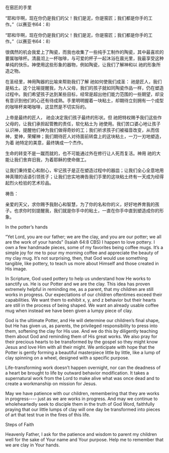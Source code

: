 在窑匠的手里 

“耶和华啊，现在你仍是我们的父！我们是泥，你是窑匠；我们都是你手的工作。”（以赛亚书64：8）

“耶和华啊，现在你仍是我们的父！我们是泥，你是窑匠；我们都是你手的工作。”（以赛亚书64：8）

很偶然的机会我爱上了陶瓷，而我也收集了一些纯手工制作的陶瓷，其中最喜欢的要属咖啡杯。清晨沏上一杯咖啡，与可爱的杯子一起沐浴在晨光里，我最享受这种单纯的快乐。神使用这些形象的器物，例如陶瓷，让我们了解神和以 祂的形象所造之物。

在圣经里，神用陶器的比喻来帮助我们了解 祂如何使我们成圣： 祂是匠人，我们是粘土。这个比喻提醒我，为人父母，我们的孩子就如同陶瓷作品一样，仍在塑造过程中。我们希望孩子达到某些目标，经常是超出他们能力范围的一些期望，却没有意识到他们的心还有待成熟。手里明明握着一块粘土，却期待立刻拥有一个成型的咖啡杯来喝咖啡，这显然是不切实际的。

上帝是最终的匠人， 祂会决定我们孩子最终的形状。但 祂把特权赐予我们这些作父母的，让我们承担起管教的责任，软化粘土为 祂使用。我们苦口婆心地让孩子认识神，提醒他们神为我们做得奇妙的工；我们祈求孩子们被福音改变，从而信神，爱神，荣耀神；我们期待匠人对待面前转盘上的这块粘土，一刀一刃地塑造，为着 祂特定的美意，最终铸成一个杰作。

生命的转变不是一蹴而就的，也不可能通过外在修行让人死而复活。神用 祂的大能让我们舍弃旧我，为着耶稣的使命做工。

让我们秉持爱心和耐心，牢记孩子是正在塑造过程中的器皿；让我们全心全意地用神真理的话语引领孩子；让我们忠实地祷告我们手里的这块粘土终有一天成为经得起烈火检验的艺术珍品。

祷告：

亲爱的天父，求你赐予我耐心和智慧，为了你的名和你的义，好好地养育我的孩子。也求你时刻提醒我，我们就是你手中的粘土，一直在你手中直到塑造成你的形象。


In the potter’s hands

“Yet Lord, you are our father; we are the clay, and you are our potter; we all are the work of your hands” (Isaiah 64:8 CBS)
I happen to love pottery. I own a few handmade pieces, some of my favorites being coffee mugs. It’s a simple joy for me to pour my morning coffee and appreciate the beauty of my clay mug. It’s not surprising, then, that God would use something tangible, like pottery, to teach us more about Himself and those created in His image.

In Scripture, God used pottery to help us understand how He works to sanctify us. He is our Potter and we are the clay. This idea has proven extremely helpful in reminding me, as a parent, that my children are still works in progress. Our expectations of our children oftentimes exceed their capabilities. We want them to exhibit x, y, and z behavior but their hearts are still in the process of being shaped. We want an already usable coffee mug when instead we have been given a lumpy piece of clay.

God is the ultimate Potter, and He will determine our children’s final shape, but He has given us, as parents, the privileged responsibility to press into them, softening the clay for His use. And we do this by diligently teaching them about God and reminding them of His great works. We also pray for their precious hearts to be transformed by the gospel so they might know Jesus and love Him with all their might. We anticipate with hope that the Potter is gently forming a beautiful masterpiece little by little, like a lump of clay spinning on a wheel, designed with a specific purpose.

Life-transforming work doesn’t happen overnight, nor can the deadness of a heart be brought to life by outward behavior modification. It takes a supernatural work from the Lord to make alive what was once dead and to create a workmanship on mission for Jesus.

May we have patience with our children, remembering that they are works in progress---- just as we are works in progress.  And may we continue to wholeheartedly seek to disciple them in the truth of God Word, faithfully praying that our little lumps of clay will one day be transformed into pieces of art that test true in the fires of this life. 

Steps of Faith

Heavenly Father, I ask for the patience and wisdom to parent my children well for the sake of Your name and Your purpose. Help me to remember that we are clay in Your hands.
